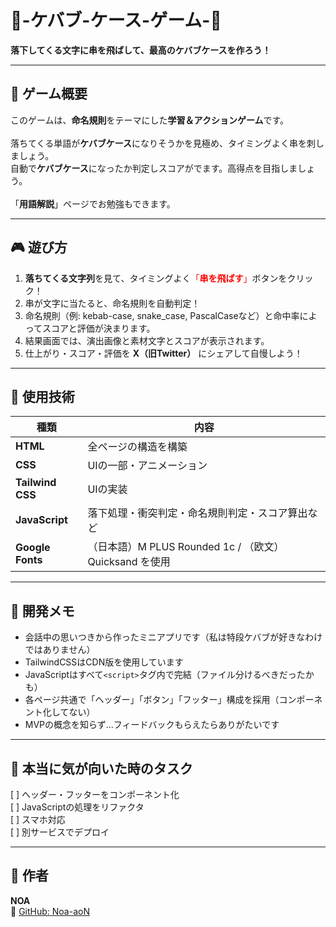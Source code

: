 # 🥙-ケバブ-ケース-ゲーム-🥙  
**落下してくる文字に串を飛ばして、最高のケバブケースを作ろう！**

---
## 🎯 ゲーム概要
このゲームは、**命名規則**をテーマにした**学習＆アクションゲーム**です。<br><br>
落ちてくる単語が**ケバブケース**になりそうかを見極め、タイミングよく串を刺しましょう。<br>
自動で**ケバブケース**になったか判定しスコアがでます。高得点を目指しましょう。<br><br>
「**用語解説**」ページでお勉強もできます。

---
## 🎮 遊び方
1. **落ちてくる文字列**を見て、タイミングよく<span style="color:red">「**串を飛ばす**」</span>ボタンをクリック！
2. 串が文字に当たると、命名規則を自動判定！
3. 命名規則（例: kebab-case, snake_case, PascalCaseなど）と命中率によってスコアと評価が決まります。
4. 結果画面では、演出画像と素材文字とスコアが表示されます。
5. 仕上がり・スコア・評価を **X（旧Twitter）** にシェアして自慢しよう！

---
## 🧩 使用技術
| 種類 | 内容 |
|------|------|
| **HTML** | 全ページの構造を構築 |
| **CSS** | UIの一部・アニメーション |
| **Tailwind CSS** | UIの実装 |
| **JavaScript** | 落下処理・衝突判定・命名規則判定・スコア算出など |
| **Google Fonts** | （日本語）M PLUS Rounded 1c / （欧文）Quicksand を使用 |

---
## 💬 開発メモ
- 会話中の思いつきから作ったミニアプリです（私は特段ケバブが好きなわけではありません）
- TailwindCSSはCDN版を使用しています
- JavaScriptはすべて`<script>`タグ内で完結（ファイル分けるべきだったかも）
- 各ページ共通で「ヘッダー」「ボタン」「フッター」構成を採用（コンポーネント化してない）
- MVPの概念を知らず…フィードバックもらえたらありがたいです

---
## 💬 本当に気が向いた時のタスク
[ ] ヘッダー・フッターをコンポーネント化<br>
[ ] JavaScriptの処理をリファクタ<br>
[ ] スマホ対応<br>
[ ] 別サービスでデプロイ<br>

---

## 👦 作者
**NOA**  
📘 [GitHub: Noa-aoN](https://github.com/Noa-aoN)
